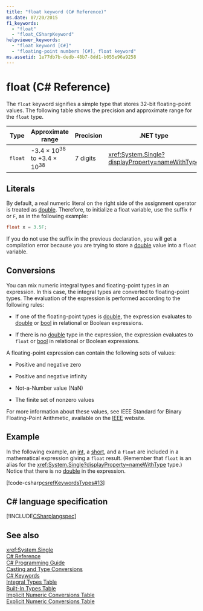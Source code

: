```yaml
---
title: "float keyword (C# Reference)"
ms.date: 07/20/2015
f1_keywords: 
  - "float"
  - "float_CSharpKeyword"
helpviewer_keywords: 
  - "float keyword [C#]"
  - "floating-point numbers [C#], float keyword"
ms.assetid: 1e77db7b-dedb-48b7-8dd1-b055e96a9258
---
```

# float (C# Reference)

The `float` keyword signifies a simple type that stores 32-bit floating-point values. The following table shows the precision and approximate range for the `float` type.

|Type|Approximate range|Precision|.NET type|  
|----------|-----------------------|---------------|-------------------------|  
|`float`|-3.4 × 10<sup>38</sup> to +3.4 × 10<sup>38</sup>|7 digits|<xref:System.Single?displayProperty=nameWithType>|  

## Literals

By default, a real numeric literal on the right side of the assignment operator is treated as [double](double.md). Therefore, to initialize a float variable, use the suffix `f` or `F`, as in the following example:

```csharp
float x = 3.5F;
```

If you do not use the suffix in the previous declaration, you will get a compilation error because you are trying to store a [double](double.md) value into a `float` variable.

## Conversions

You can mix numeric integral types and floating-point types in an expression. In this case, the integral types are converted to floating-point types. The evaluation of the expression is performed according to the following rules:

- If one of the floating-point types is [double](double.md), the expression evaluates to [double](double.md) or [bool](bool.md) in relational or Boolean expressions.

- If there is no [double](double.md) type in the expression, the expression evaluates to `float` or [bool](bool.md) in relational or Boolean expressions.

A floating-point expression can contain the following sets of values:

- Positive and negative zero

- Positive and negative infinity

- Not-a-Number value (NaN)

- The finite set of nonzero values

For more information about these values, see IEEE Standard for Binary Floating-Point Arithmetic, available on the [IEEE](http://www.ieee.org) website.

## Example

In the following example, an [int](int.md), a [short](short.md), and a `float` are included in a mathematical expression giving a `float` result. (Remember that `float` is an alias for the <xref:System.Single?displayProperty=nameWithType> type.) Notice that there is no [double](double.md) in the expression.

[!code-csharp[csrefKeywordsTypes#13](~/samples/snippets/csharp/VS_Snippets_VBCSharp/csrefKeywordsTypes/CS/keywordsTypes.cs#13)]

## C# language specification

[!INCLUDE[CSharplangspec](~/includes/csharplangspec-md.md)]

## See also

<xref:System.Single>  
[C# Reference](../index.md)  
[C# Programming Guide](../../programming-guide/index.md)  
[Casting and Type Conversions](../../programming-guide/types/casting-and-type-conversions.md)  
[C# Keywords](index.md)  
[Integral Types Table](integral-types-table.md)  
[Built-In Types Table](built-in-types-table.md)  
[Implicit Numeric Conversions Table](implicit-numeric-conversions-table.md)  
[Explicit Numeric Conversions Table](explicit-numeric-conversions-table.md)  